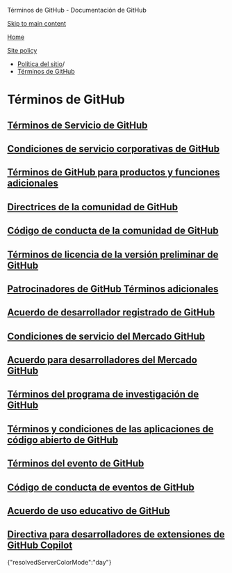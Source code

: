 Términos de GitHub - Documentación de GitHub

[Skip to main content](#main-content)

[Home](/es)

[Site policy](/es/site-policy)

* [Política del sitio](/es/site-policy)/
* [Términos de GitHub](/es/site-policy/github-terms)

Términos de GitHub
==========

[Términos de Servicio de GitHub](/es/site-policy/github-terms/github-terms-of-service)
----------

[Condiciones de servicio corporativas de GitHub](/es/site-policy/github-terms/github-corporate-terms-of-service)
----------

[Términos de GitHub para productos y funciones adicionales](/es/site-policy/github-terms/github-terms-for-additional-products-and-features)
----------

[Directrices de la comunidad de GitHub](/es/site-policy/github-terms/github-community-guidelines)
----------

[Código de conducta de la comunidad de GitHub](/es/site-policy/github-terms/github-community-code-of-conduct)
----------

[Términos de licencia de la versión preliminar de GitHub](/es/site-policy/github-terms/github-pre-release-license-terms)
----------

[Patrocinadores de GitHub Términos adicionales](/es/site-policy/github-terms/github-sponsors-additional-terms)
----------

[Acuerdo de desarrollador registrado de GitHub](/es/site-policy/github-terms/github-registered-developer-agreement)
----------

[Condiciones de servicio del Mercado GitHub](/es/site-policy/github-terms/github-marketplace-terms-of-service)
----------

[Acuerdo para desarrolladores del Mercado GitHub](/es/site-policy/github-terms/github-marketplace-developer-agreement)
----------

[Términos del programa de investigación de GitHub](/es/site-policy/github-terms/github-research-program-terms)
----------

[Términos y condiciones de las aplicaciones de código abierto de GitHub](/es/site-policy/github-terms/github-open-source-applications-terms-and-conditions)
----------

[Términos del evento de GitHub](/es/site-policy/github-terms/github-event-terms)
----------

[Código de conducta de eventos de GitHub](/es/site-policy/github-terms/github-event-code-of-conduct)
----------

[Acuerdo de uso educativo de GitHub](/es/site-policy/github-terms/github-educational-use-agreement)
----------

[Directiva para desarrolladores de extensiones de GitHub Copilot](/es/site-policy/github-terms/github-copilot-extension-developer-policy)
----------

{"resolvedServerColorMode":"day"}
